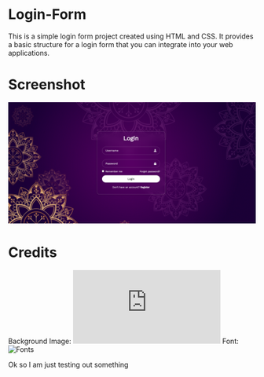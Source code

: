 # Login-Form

This is a simple login form project created using HTML and CSS. It provides a basic structure for a login form that you can integrate into your web applications.

# Screenshot

![Screenshot](<Screenshot (1303)-1.png>)

# Credits

Background Image: ![Background Image](https://www.freepik.com/free-vector/mandala-illustration_3893667.htm#query=royal%20purple%20background&position=10&from_view=search&track=ais)
Font: ![Fonts](https://fonts.googleapis.com/css2?family=Work+Sans&display=swap)

Ok so I am just testing out something
